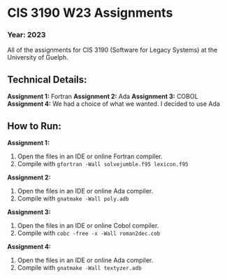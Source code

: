 # CIS 3190 W23 Assignments
### Year: 2023
All of the assignments for CIS 3190 (Software for Legacy Systems) at the University of Guelph.

## Technical Details:
**Assignment 1:** Fortran
**Assignment 2:** Ada
**Assignment 3:** COBOL
**Assignment 4:** We had a choice of what we wanted. I decided to use Ada

## How to Run:
**Assignment 1:**
1. Open the files in an IDE or online Fortran compiler.
2. Compile with `gfortran -Wall solvejumble.f95 lexicon.f95`

**Assignment 2:**
1. Open the files in an IDE or online Ada compiler.
2. Compile with `gnatmake -Wall poly.adb`

**Assignment 3:**
1. Open the files in an IDE or online Cobol compiler.
2. Compile with `cobc -free -x -Wall roman2dec.cob`

**Assignment 4:**
1. Open the files in an IDE or online Ada compiler.
2. Compile with `gnatmake -Wall textyzer.adb`
